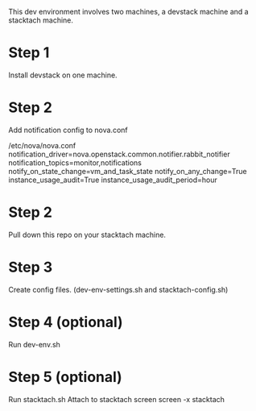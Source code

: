 This dev environment involves two machines, a devstack machine and a stacktach machine.

# Step 1 #

Install devstack on one machine.

# Step 2 #

Add notification config to nova.conf

/etc/nova/nova.conf
    notification_driver=nova.openstack.common.notifier.rabbit_notifier
    notification_topics=monitor,notifications
    notify_on_state_change=vm_and_task_state
    notify_on_any_change=True
    instance_usage_audit=True
    instance_usage_audit_period=hour

# Step 2 #

Pull down this repo on your stacktach machine.

# Step 3 #

Create config files.
(dev-env-settings.sh and stacktach-config.sh)

# Step 4 (optional) #

Run dev-env.sh

# Step 5 (optional) #

Run stacktach.sh
Attach to stacktach screen
    screen -x stacktach
